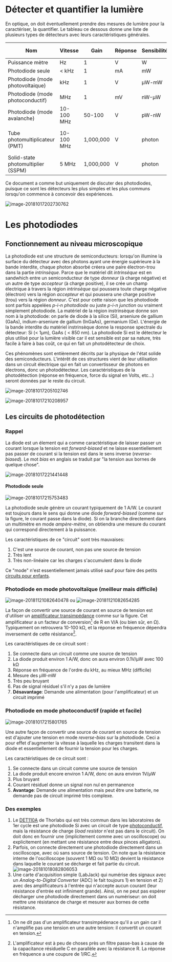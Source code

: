 



# Détecter et quantifier la lumière

En optique, on doit éventuellement prendre des mesures de lumière pour la caractériser, la quantifier.  Le tableau ce dessous donne une liste de plusieurs types de détecteurs avec leurs caractéristiques générales.


| Nom                             | Vitesse    | Gain      | Réponse | Sensibilité | Bruit intrinsèque                   |
| ------------------------------- | ---------- | --------- | ------- | ----------- | ------------------------------------ |
| Puissance mètre                 | Hz         | 1         | V       | W           | bas                                  |
| Photodiode seule | < kHz        | 1         | mA       | mW       | bas                                  |
| Photodiode (mode photovoltaique) | kHz        | 1         | V       | µW-mW       | bas                                  |
| Photodiode (mode photoconductif) | MHz        | 1         | mV      | nW-µW       | moyen                                |
| Photodiode (mode avalanche) | 10-100 MHz | 50-100    | V       | pW-nW       | moyen                                |
| Tube photomultiplicateur (PMT)  | 10-100 MHz | 1,000,000 | V     | photon      | faible en compte, haut en analogique |
| Solid-state photomultiplier (SSPM) | 5 MHz      | 1,000,000 | V      | photon      | faible-moyen                         |

Ce document a comme but uniquement de discuter des photodiodes, puisque ce sont les détecteurs les plus simples et les plus communs lorsqu'on commence à concevoir des expériences.

![image-20181017202730762](assets/image-20181017202730762.png)

# Les photodiodes

## Fonctionnement au niveau microscopique

La photodiode est une structure de semiconducteurs: lorsqu'on illumine la surface du détecteur avec des photons ayant une énergie supérieure à la bande interdite, chaque photon absorbé créera une paire électron-trou dans la partie *intrinsèque*. Parce que le matériel dit *intrinsèque* est en sandwhich entre un semiconducteur de type *donneur* (à charge négative) et un autre de type *accepteur* (à charge positive), il se crée un champ électrique à travers la région *intrinsèque* qui poussera toute charge négative (électron) vers la région *accepteur*  et qui poussera une charge positive (trou) vers la région *donneur*. C'est pour cette raison que les photodiode sont parfois appelées *p-i-n photodiode* ou juste *p-i-n junction* ou vraiment simplement photodiode. La matériel de la région instrinsèque donne son nom à la photodiode: on parle de diode à la silice (Si), arseniure de gallium (GaAs), indium-arseniure de gallium (InGaAs), germanium (Ge). L'énergie de la bande interdite du matériel instrinsèque donne la response spectrale du détecteur: Si (< 1µm), GaAs ( < 850 nm). La photodiode Si est le détecteur le plus utilisé pour la lumière visible car il est sensible est par sa nature, très facile à faire à bas coût, ce qui en fait un photodétecteur de choix.

Ces phénomènes sont entièrement décrits par la physique de l'état solide des semiconducteurs. L'intérêt de ces structures vient de leur utilisation dans un circuit électrique qui en fait un convertisseur de photons en électrons, donc un photodétecteur. Les caractéristiques de la photodétection (réponse en fréquence, force du signal en Volts, etc...) seront données par le reste du circuit.

![image-20181017205102746](assets/image-20181017205102746.png)

![image-20181017210208957](assets/image-20181017210208957.png)

## Les circuits de photodétection

### Rappel

La diode est un élement qui a comme caractéristique de laisser passer un courant lorsque la tension est *forward-biased* et ne laisse essentiellement pas passer de courant si la tension est dans le sens inverse (*reverse-biased*). Le mot *bias* en anglais se traduit par "la tension aux bornes de quelque chose".

![image-20181017221441448](assets/image-20181017221441448.png)



#### Photodiode seule

![image-20181017215753483](assets/image-20181017215920866.png)

La photodiode seule génère un courant typiquement de 1 A/W.  Le courant est toujours dans le sens qui donne une diode *forward-biased* (comme sur la figure, le courant passe dans la diode). Si on la branche directement dans un multimètre en mode *ampère-mètre*, on obtiendra une mesure du courant qui correspond directement à la puissance.

Les caractéristiques de ce "circuit" sont très mauvaises:

1. C'est une source de courant, non pas une source de tension
2. Très lent
3. Très non-linéaire car les charges s'accumulent dans la diode

Ce "mode" n'est essentiellement jamais utilisé sauf pour faire des petits [circuits pour enfants](https://www.amazon.ca/Elenco-Snap-Circuits-Jr-SC-100/dp/B00008BFZH/ref=asc_df_B00008BFZH/?tag=googleshopc0c-20&linkCode=df0&hvadid=292929908838&hvpos=1o3&hvnetw=g&hvrand=17551251118043948642&hvpone=&hvptwo=&hvqmt=&hvdev=c&hvdvcmdl=&hvlocint=&hvlocphy=9000255&hvtargid=pla-346177025985&psc=1).



### Photodiode en mode photovoltaïque (meilleur mais difficile)



![image-20181121082640478](assets/image-20181121082640478-2806800.png) ou ![image-20181121082654285](assets/image-20181121082654285-2806814.png)



La façon de convertir une source de courant en source de tension est d'utiliser un [amplificateur transimpédance](https://en.wikipedia.org/wiki/Transimpedance_amplifier) comme sur la figure.  Cet amplificateur a un facteur de conversion[^1] de R en V/A (ou bien sûr, en Ω).  Typiquement on retrouvera 10-100 kΩ, et la réponse en fréquence dépendra inversement de cette résistance[^2]. 

Les caractéristiques de ce circuit sont :

1. Se connecte dans un circuit comme une source de tension
2. La diode produit environ 1 A/W, donc on aura environ 0.1V/µW avec 100 kΩ
3. Réponse en fréquence de l'ordre du kHz, au mieux MHz (difficile)
4. Mesure des µW-mW
5. Très peu bruyant
6. Pas de signal résiduel s'il n'y a pas de lumière
7. **Désavantage**: Demande une alimentation (pour l'amplificateur) et un circuit imprimé

### Photodiode en mode photoconductif (rapide et facile)

![image-20181017215801765](assets/image-20181017215801765.png)

Une autre façon de convertir une source de courant en source de tension est d'ajouter une tension en mode *reverse-bias* sur la photodiode.  Ceci a pour effet d'augmenter la vitesse à laquelle les charges transitent dans la diode et essentiellement de fournir la tension pour les charges.

Les caractéristiques de ce circuit sont :

1. Se connecte dans un circuit comme une source de tension
2. La diode produit encore environ 1 A/W, donc on aura environ 1V/µW
3. Plus bruyant
4. Courant résiduel donne un signal non nul en permanence
5. **Avantage**: Demande une alimentation mais peut être une batterie, ne demande pas de circuit imprimé très complexe.

### Des exemples

1. Le [DET110A](https://www.thorlabs.com/tutorials.cfm?tabID=31760) de Thorlabs qui est très commun dans les laboratoires de 1er cycle est une photodiode Si avec un circuit de type [photoconductif](https://www.thorlabs.com/tutorials.cfm?tabID=31760), mais la résistance de charge (*load resistor* n'est pas dans le circuit).  On doit donc en fournir une (implicitement comme avec un oscilloscope) ou explicitement (en mettant une résistance entre deux pinces alligators).
2. Parfois, on connecte directement une photodiode directement dans un oscilloscope, avec où sans source de tension. On note que la résistance interne de l'oscilloscope (souvent 1 MΩ ou 10 MΩ) devient la résistance dans laquelle le courant se décharge et fait partie du circuit. 
   ![image-20181018082806053](assets/image-20181018082806053.png)
3. Une carte d'acquisition simple (LabJack) qui numérise des signaux avec un *Analog-to-Digital Converter* (ADC) le fait toujours 1) en tension et 2) avec des amplificateurs à l'entrée qui n'accepte aucun courant (leur résistance d'entrée est infiniment grande). Ainsi, on ne peut pas espérer décharger une photodiode directement dans un numériseur: on doit mettre une résistance de charge et mesurer aux bornes de cette résistance. 







[^1]: On ne dit pas d'un amplificateur transimpédenace qu'il a un gain car il n'amplifie pas une tension en une autre tension: il convertit un courant en tension.
[^2]: L'amplificateur est à peu de choses près un filtre passe-bas à cause de la capacitance résiduelle C en parallèle avec la résistance R.  La réponse en fréquence a une coupure de 1/RC.

